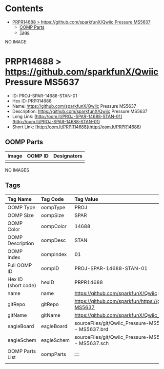 



Contents
========

* [PRPR14688 > https://github.com/sparkfunX/Qwiic Pressure MS5637](#prpr14688--httpsgithubcomsparkfunxqwiic-pressure-ms5637)
	* [OOMP Parts](#oomp-parts)
	* [Tags](#tags)
  
NO IMAGE  
# PRPR14688 > https://github.com/sparkfunX/Qwiic Pressure MS5637

- ID: PROJ-SPAR-14688-STAN-01
- Hex ID: PRPR14688
- Name: https://github.com/sparkfunX/Qwiic Pressure MS5637
- Description: https://github.com/sparkfunX/Qwiic Pressure MS5637
- Long Link: [http://oom.lt/PROJ-SPAR-14688-STAN-01](http://oom.lt/PROJ-SPAR-14688-STAN-01)
- Short Link: [http://oom.lt/PRPR14688](http://oom.lt/PRPR14688)

## OOMP Parts
  

|Image|OOMP ID|Designators|
| :--- | :--- | :--- |
||||
  
NO IMAGES  
## Tags
  

|Tag Name|Tag Code|Tag Value|
| :--- | :--- | :--- |
|OOMP Type|oompType|PROJ|
|OOMP Size|oompSize|SPAR|
|OOMP Color|oompColor|14688|
|OOMP Description|oompDesc|STAN|
|OOMP Index|oompIndex|01|
|Full OOMP ID|oompID|PROJ-SPAR-14688-STAN-01|
|Hex ID (short code)|hexID|PRPR14688|
|name|name|https://github.com/sparkfunX/Qwiic Pressure MS5637|
|gitRepo|gitRepo|https://github.com/sparkfun/https://github.com/sparkfunX/Qwiic_Pressure-MS5637|
|gitName|gitName|https://github.com/sparkfunX/Qwiic_Pressure-MS5637|
|eagleBoard|eagleBoard|sourceFiles/git/Qwiic_Pressure-MS5637/Hardware/Qwiic Pressure Sensor - MS5637.brd|
|eagleSchem|eagleSchem|sourceFiles/git/Qwiic_Pressure-MS5637/Hardware/Qwiic Pressure Sensor - MS5637.sch|
|OOMP Parts List|oompParts|<table><tr><td></td></tr></table>|
||||
